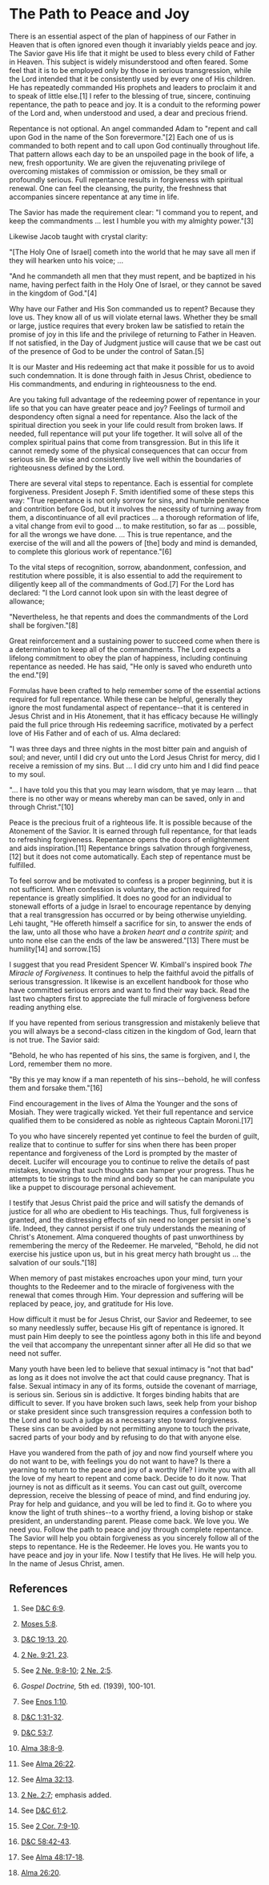 # The Path to Peace and Joy

There is an essential aspect of the plan of happiness of our Father in Heaven
that is often ignored even though it invariably yields peace and joy. The
Savior gave His life that it might be used to bless every child of Father in
Heaven. This subject is widely misunderstood and often feared. Some feel that
it is to be employed only by those in serious transgression, while the Lord
intended that it be consistently used by every one of His children. He has
repeatedly commanded His prophets and leaders to proclaim it and to speak of
little else.[1] I refer to the blessing of true, sincere, continuing
repentance, the path to peace and joy. It is a conduit to the reforming power
of the Lord and, when understood and used, a dear and precious friend.

Repentance is not optional. An angel commanded Adam to "repent and call upon
God in the name of the Son forevermore."[2] Each one of us is commanded to
both repent and to call upon God continually throughout life. That pattern
allows each day to be an unspoiled page in the book of life, a new, fresh
opportunity. We are given the rejuvenating privilege of overcoming mistakes of
commission or omission, be they small or profoundly serious. Full repentance
results in forgiveness with spiritual renewal. One can feel the cleansing, the
purity, the freshness that accompanies sincere repentance at any time in life.

The Savior has made the requirement clear: "I command you to repent, and keep
the commandments ... lest I humble you with my almighty power."[3]

Likewise Jacob taught with crystal clarity:

"[The Holy One of Israel] cometh into the world that he may save all men if
they will hearken unto his voice; ...

"And he commandeth all men that they must repent, and be baptized in his name,
having perfect faith in the Holy One of Israel, or they cannot be saved in the
kingdom of God."[4]

Why have our Father and His Son commanded us to repent? Because they love us.
They know all of us will violate eternal laws. Whether they be small or large,
justice requires that every broken law be satisfied to retain the promise of
joy in this life and the privilege of returning to Father in Heaven. If not
satisfied, in the Day of Judgment justice will cause that we be cast out of
the presence of God to be under the control of Satan.[5]

It is our Master and His redeeming act that make it possible for us to avoid
such condemnation. It is done through faith in Jesus Christ, obedience to His
commandments, and enduring in righteousness to the end.

Are you taking full advantage of the redeeming power of repentance in your
life so that you can have greater peace and joy? Feelings of turmoil and
despondency often signal a need for repentance. Also the lack of the spiritual
direction you seek in your life could result from broken laws. If needed, full
repentance will put your life together. It will solve all of the complex
spiritual pains that come from transgression. But in this life it cannot
remedy some of the physical consequences that can occur from serious sin. Be
wise and consistently live well within the boundaries of righteousness defined
by the Lord.

There are several vital steps to repentance. Each is essential for complete
forgiveness. President Joseph F. Smith identified some of these steps this
way: "True repentance is not only sorrow for sins, and humble penitence and
contrition before God, but it involves the necessity of turning away from
them, a discontinuance of all evil practices ... a thorough reformation of life,
a vital change from evil to good ... to make restitution, so far as ... possible,
for all the wrongs we have done. ... This is true repentance, and the exercise
of the will and all the powers of [the] body and mind is demanded, to complete
this glorious work of repentance."[6]

To the vital steps of recognition, sorrow, abandonment, confession, and
restitution where possible, it is also essential to add the requirement to
diligently keep all of the commandments of God.[7] For the Lord has declared:
"I the Lord cannot look upon sin with the least degree of allowance;

"Nevertheless, he that repents and does the commandments of the Lord shall be
forgiven."[8]

Great reinforcement and a sustaining power to succeed come when there is a
determination to keep all of the commandments. The Lord expects a lifelong
commitment to obey the plan of happiness, including continuing repentance as
needed. He has said, "He only is saved who endureth unto the end."[9]

Formulas have been crafted to help remember some of the essential actions
required for full repentance. While these can be helpful, generally they
ignore the most fundamental aspect of repentance--that it is centered in Jesus
Christ and in His Atonement, that it has efficacy because He willingly paid
the full price through His redeeming sacrifice, motivated by a perfect love of
His Father and of each of us. Alma declared:

"I was three days and three nights in the most bitter pain and anguish of
soul; and never, until I did cry out unto the Lord Jesus Christ for mercy, did
I receive a remission of my sins. But ... I did cry unto him and I did find
peace to my soul.

"... I have told you this that you may learn wisdom, that ye may learn ... that
there is no other way or means whereby man can be saved, only in and through
Christ."[10]

Peace is the precious fruit of a righteous life. It is possible because of the
Atonement of the Savior. It is earned through full repentance, for that leads
to refreshing forgiveness. Repentance opens the doors of enlightenment and
aids inspiration.[11] Repentance brings salvation through forgiveness,[12] but
it does not come automatically. Each step of repentance must be fulfilled.

To feel sorrow and be motivated to confess is a proper beginning, but it is
not sufficient. When confession is voluntary, the action required for
repentance is greatly simplified. It does no good for an individual to
stonewall efforts of a judge in Israel to encourage repentance by denying that
a real transgression has occurred or by being otherwise unyielding. Lehi
taught, "He offereth himself a sacrifice for sin, to answer the ends of the
law, unto all those who have a _broken heart and a contrite spirit;_ and unto
none else can the ends of the law be answered."[13] There must be humility[14]
and sorrow.[15]

I suggest that you read President Spencer W. Kimball's inspired book _The
Miracle of Forgiveness._ It continues to help the faithful avoid the pitfalls
of serious transgression. It likewise is an excellent handbook for those who
have committed serious errors and want to find their way back. Read the last
two chapters first to appreciate the full miracle of forgiveness before
reading anything else.

If you have repented from serious transgression and mistakenly believe that
you will always be a second-class citizen in the kingdom of God, learn that is
not true. The Savior said:

"Behold, he who has repented of his sins, the same is forgiven, and I, the
Lord, remember them no more.

"By this ye may know if a man repenteth of his sins--behold, he will confess
them and forsake them."[16]

Find encouragement in the lives of Alma the Younger and the sons of Mosiah.
They were tragically wicked. Yet their full repentance and service qualified
them to be considered as noble as righteous Captain Moroni.[17]

To you who have sincerely repented yet continue to feel the burden of guilt,
realize that to continue to suffer for sins when there has been proper
repentance and forgiveness of the Lord is prompted by the master of deceit.
Lucifer will encourage you to continue to relive the details of past mistakes,
knowing that such thoughts can hamper your progress. Thus he attempts to tie
strings to the mind and body so that he can manipulate you like a puppet to
discourage personal achievement.

I testify that Jesus Christ paid the price and will satisfy the demands of
justice for all who are obedient to His teachings. Thus, full forgiveness is
granted, and the distressing effects of sin need no longer persist in one's
life. Indeed, they cannot persist if one truly understands the meaning of
Christ's Atonement. Alma conquered thoughts of past unworthiness by
remembering the mercy of the Redeemer. He marveled, "Behold, he did not
exercise his justice upon us, but in his great mercy hath brought us ... the
salvation of our souls."[18]

When memory of past mistakes encroaches upon your mind, turn your thoughts to
the Redeemer and to the miracle of forgiveness with the renewal that comes
through Him. Your depression and suffering will be replaced by peace, joy, and
gratitude for His love.

How difficult it must be for Jesus Christ, our Savior and Redeemer, to see so
many needlessly suffer, because His gift of repentance is ignored. It must
pain Him deeply to see the pointless agony both in this life and beyond the
veil that accompany the unrepentant sinner after all He did so that we need
not suffer.

Many youth have been led to believe that sexual intimacy is "not that bad" as
long as it does not involve the act that could cause pregnancy. That is false.
Sexual intimacy in any of its forms, outside the covenant of marriage, is
serious sin. Serious sin is addictive. It forges binding habits that are
difficult to sever. If you have broken such laws, seek help from your bishop
or stake president since such transgression requires a confession both to the
Lord and to such a judge as a necessary step toward forgiveness. These sins
can be avoided by not permitting anyone to touch the private, sacred parts of
your body and by refusing to do that with anyone else.

Have you wandered from the path of joy and now find yourself where you do not
want to be, with feelings you do not want to have? Is there a yearning to
return to the peace and joy of a worthy life? I invite you with all the love
of my heart to repent and come back. Decide to do it now. That journey is not
as difficult as it seems. You can cast out guilt, overcome depression, receive
the blessing of peace of mind, and find enduring joy. Pray for help and
guidance, and you will be led to find it. Go to where you know the light of
truth shines--to a worthy friend, a loving bishop or stake president, an
understanding parent. Please come back. We love you. We need you. Follow the
path to peace and joy through complete repentance. The Savior will help you
obtain forgiveness as you sincerely follow all of the steps to repentance. He
is the Redeemer. He loves you. He wants you to have peace and joy in your
life. Now I testify that He lives. He will help you. In the name of Jesus
Christ, amen.

## References

  1. See [D&amp;C 6:9](https://www.lds.org/scriptures/dc-testament/dc/6.9?lang=eng#8).

  2. [Moses 5:8](https://www.lds.org/scriptures/pgp/moses/5.8?lang=eng#7).

  3. [D&amp;C 19:13, 20](https://www.lds.org/scriptures/dc-testament/dc/19.13,20?lang=eng#12).

  4. [2 Ne. 9:21, 23](https://www.lds.org/scriptures/bofm/2-ne/9.21,23?lang=eng#20).

  5. See [2 Ne. 9:8-10](https://www.lds.org/scriptures/bofm/2-ne/9.8-10?lang=eng#7); [2 Ne. 2:5](https://www.lds.org/scriptures/bofm/2-ne/2.5?lang=eng#4).

  6. _Gospel Doctrine,_ 5th ed. (1939), 100-101.

  7. See [Enos 1:10](https://www.lds.org/scriptures/bofm/enos/1.10?lang=eng#9).

  8. [D&amp;C 1:31-32](https://www.lds.org/scriptures/dc-testament/dc/1.31-32?lang=eng#30).

  9. [D&amp;C 53:7](https://www.lds.org/scriptures/dc-testament/dc/53.7?lang=eng#6).

  10. [Alma 38:8-9](https://www.lds.org/scriptures/bofm/alma/38.8-9?lang=eng#7).

  11. See [Alma 26:22](https://www.lds.org/scriptures/bofm/alma/26.22?lang=eng#21).

  12. See [Alma 32:13](https://www.lds.org/scriptures/bofm/alma/32.13?lang=eng#12).

  13. [2 Ne. 2:7](https://www.lds.org/scriptures/bofm/2-ne/2.7?lang=eng#6); emphasis added.

  14. See [D&amp;C 61:2](https://www.lds.org/scriptures/dc-testament/dc/61.2?lang=eng#1).

  15. See [2 Cor. 7:9-10](https://www.lds.org/scriptures/nt/2-cor/7.9-10?lang=eng#8).

  16. [D&amp;C 58:42-43](https://www.lds.org/scriptures/dc-testament/dc/58.42-43?lang=eng#41).

  17. See [Alma 48:17-18](https://www.lds.org/scriptures/bofm/alma/48.17-18?lang=eng#16).

  18. [Alma 26:20](https://www.lds.org/scriptures/bofm/alma/26.20?lang=eng#19).

